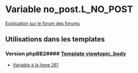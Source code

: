 # Variable no_post.L_NO_POST
[Explication sur le forum des forums](http://forum.forumactif.com/t294113-listing-des-variables#no_post.L_NO_POST)
## Utilisations dans les templates
### Version phpBB2#### [Template viewtopic_body](subsilver/viewtopic_body.md)
* [Variable à la ligne 261](../subsilver/viewtopic_body.tpl#L261)